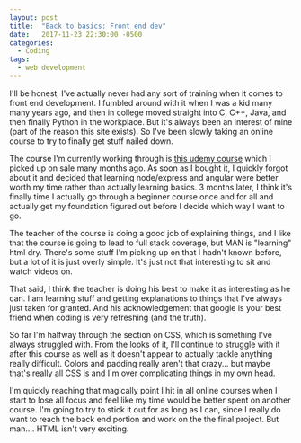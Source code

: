 ```yaml
---
layout: post
title:  "Back to basics: Front end dev"
date:   2017-11-23 22:30:00 -0500
categories:
  - Coding
tags:
  - web development
---
```

I'll be honest, I've actually never had any sort of training when it comes to front end development. I fumbled around with it when I was a kid many many years ago, and then in college moved straight into C, C++, Java, and then finally Python in the workplace. But it's always been an interest of mine (part of the reason this site exists). So I've been slowly taking an online course to try to finally get stuff nailed down.

The course I'm currently working through is [this udemy course](https://www.udemy.com/the-web-developer-bootcamp) which I picked up on sale many months ago. As soon as I bought it, I quickly forgot about it and decided that learning node/express and angular were better worth my time rather than actually learning basics. 3 months later, I think it's finally time I actually go through a beginner course once and for all and actually get my foundation figured out before I decide which way I want to go.

The teacher of the course is doing a good job of explaining things, and I like that the course is going to lead to full stack coverage, but MAN is "learning" html dry. There's some stuff I'm picking up on that I hadn't known before, but a lot of it is just overly simple. It's just not that interesting to sit and watch videos on.

That said, I think the teacher is doing his best to make it as interesting as he can. I am learning stuff and getting explanations to things that I've always just taken for granted. And his acknowledgement that google is your best friend when coding is very refreshing (and the truth).

So far I'm halfway through the section on CSS, which is something I've always struggled with. From the looks of it, I'll continue to struggle with it after this course as well as it doesn't appear to actually tackle anything really difficult. Colors and padding really aren't that crazy... but maybe that's really all CSS is and I'm over complicating things in my own head.

I'm quickly reaching that magically point I hit in all online courses when I start to lose all focus and feel like my time would be better spent on another course. I'm going to try to stick it out for as long as I can, since I really do want to reach the back end portion and work on the the final project. But man.... HTML isn't very exciting.